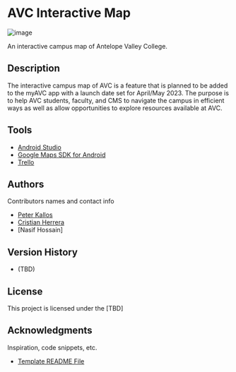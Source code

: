 # AVC Interactive Map

![image](https://user-images.githubusercontent.com/97070073/199654750-9662d503-29fb-4030-9614-7040b20bb376.png)

An interactive campus map of Antelope Valley College.

## Description

The interactive campus map of AVC is a feature that is planned to be added to the myAVC app with a launch date set for April/May 2023. The purpose is to help AVC students, faculty, and CMS to navigate the campus in efficient ways as well as allow opportunities to explore resources available at AVC.

## Tools

- [Android Studio](https://developer.android.com/studio)
- [Google Maps SDK for Android](https://console.cloud.google.com/marketplace/product/google/maps-android-backend.googleapis.com?authuser=2&project=testing-gm-362905)
- [Trello](https://trello.com/en)

## Authors

Contributors names and contact info

- [Peter Kallos](https://www.linkedin.com/in/peter-kallos/)
- [Cristian Herrera](https://cristianherrera.dev/)
- [Nasif Hossain]


## Version History

* (TBD)

## License

This project is licensed under the [TBD]

## Acknowledgments

Inspiration, code snippets, etc.
* [Template README File](https://gist.github.com/DomPizzie/7a5ff55ffa9081f2de27c315f5018afc)

